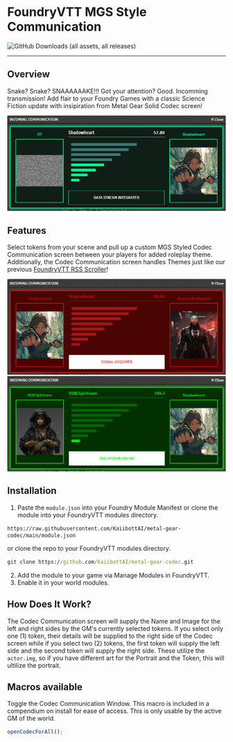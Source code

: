 # FoundryVTT MGS Style Communication
![GitHub Downloads (all assets, all releases)](https://img.shields.io/github/downloads/kaiibottai/metal-gear-codec/total)

---
## Overview

Snake? Snake? SNAAAAAAKE!!!
Got your attention? Good. Incomming transmission!
Add flair to your Foundry Games with a classic Science Fiction update with insipiration from Metal Gear Solid Codec screen!

![](images/incoming-communication-window-example01.png)

## Features

Select tokens from your scene and pull up a custom MGS Styled Codec Communication screen between your players for added roleplay theme. Additionally, the Codec Communication screen handles Themes just like our previous [FoundryVTT RSS Scroller](https://github.com/KaiibottAI/foundry-rss-scroller)!

![](images/incoming-communication-window-example03.png)
![](images/incoming-communication-window-example04.png)

## Installation

1. Paste the `module.json` into your Foundry Module Manifest or clone the module into your FoundryVTT modules directory.

```
https://raw.githubusercontent.com/KaiibottAI/metal-gear-codec/main/module.json
```

or clone the repo to your FoundryVTT modules directory.

```cmd
git clone https://github.com/KaiibottAI/metal-gear-codec.git
```

2. Add the module to your game via Manage Modules in FoundryVTT.
3. Enable it in your world modules.

## How Does It Work?

The Codec Communication screen will supply the Name and Image for the left and right sides by the GM's currently selected tokens. If you select only one (1) token, their details will be supplied to the right side of the Codec screen while if you select two (2) tokens, the first token will supply the left side and the second token will supply the right side. These utilize the `actor.img`, so if you have different art for the Portrait and the Token, this will ultilize the portrait.

## Macros available

Toggle the Codec Communication Window. This macro is included in a compendium on install for ease of access. This is only usable by the active GM of the world.
```javascript
openCodecForAll();
```
